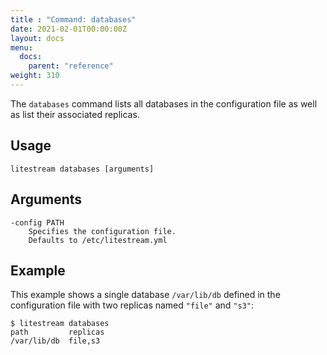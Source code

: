 ```yaml
---
title : "Command: databases"
date: 2021-02-01T00:00:00Z
layout: docs
menu:
  docs:
    parent: "reference"
weight: 310
---
```


The `databases` command lists all databases in the configuration file as well
as list their associated replicas.

## Usage

```
litestream databases [arguments]
```

## Arguments

```
-config PATH
    Specifies the configuration file.
    Defaults to /etc/litestream.yml
```


## Example

This example shows a single database `/var/lib/db` defined in the configuration
file with two replicas named `"file"` and `"s3"`:

```
$ litestream databases
path         replicas
/var/lib/db  file,s3
```

